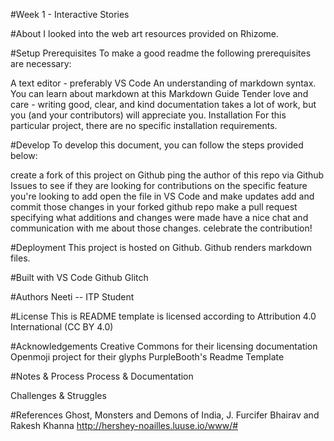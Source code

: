 #Week 1 - Interactive Stories


#About
I looked into the web art resources provided on Rhizome.

#Setup
Prerequisites To make a good readme the following prerequisites are necessary:

A text editor - preferably VS Code An understanding of markdown syntax. You can learn about markdown at this Markdown Guide Tender love and care - writing good, clear, and kind documentation takes a lot of work, but you (and your contributors) will appreciate you. Installation For this particular project, there are no specific installation requirements.

#Develop
To develop this document, you can follow the steps provided below:

create a fork of this project on Github ping the author of this repo via Github Issues to see if they are looking for contributions on the specific feature you're looking to add open the file in VS Code and make updates add and commit those changes in your forked github repo make a pull request specifying what additions and changes were made have a nice chat and communication with me about those changes. celebrate the contribution!

#Deployment
This project is hosted on Github. Github renders markdown files.

#Built with
VS Code Github Glitch

#Authors
Neeti -- ITP Student

#License
This is README template is licensed according to Attribution 4.0 International (CC BY 4.0)

#Acknowledgements
Creative Commons for their licensing documentation Openmoji project for their glyphs PurpleBooth's Readme Template

#Notes & Process
Process & Documentation

Challenges & Struggles 


#References 
Ghost, Monsters and Demons of India, J. Furcifer Bhairav and Rakesh Khanna
http://hershey-noailles.luuse.io/www/#
